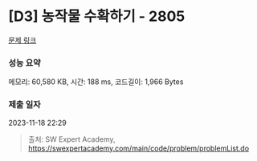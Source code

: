 # [D3] 농작물 수확하기 - 2805 

[문제 링크](https://swexpertacademy.com/main/code/problem/problemDetail.do?contestProbId=AV7GLXqKAWYDFAXB) 

### 성능 요약

메모리: 60,580 KB, 시간: 188 ms, 코드길이: 1,966 Bytes

### 제출 일자

2023-11-18 22:29



> 출처: SW Expert Academy, https://swexpertacademy.com/main/code/problem/problemList.do
